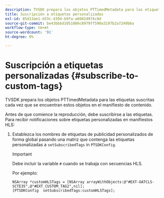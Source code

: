```yaml
---
description: TVSDK prepara los objetos PTTimedMetadata para las etiquetas suscritas cada vez que se encuentran estos objetos en el manifiesto de contenido.
title: Suscripción a etiquetas personalizadas
exl-id: 85d13ae1-d33c-4394-b9fa-a66024974c8d
source-git-commit: be43bbbd1051886c8979ff590a3197b2a7249b6a
workflow-type: tm+mt
source-wordcount: '91'
ht-degree: 0%

---
```


# Suscripción a etiquetas personalizadas {#subscribe-to-custom-tags}

TVSDK prepara los objetos PTTimedMetadata para las etiquetas suscritas cada vez que se encuentran estos objetos en el manifiesto de contenido.

Antes de que comience la reproducción, debe suscribirse a las etiquetas.
Para recibir notificaciones sobre etiquetas personalizadas en manifiestos HLS:

1. Establezca los nombres de etiquetas de publicidad personalizados de forma global pasando una matriz que contenga las etiquetas personalizadas a `setSubscribedTags` in `PTSDKConfig`.

   >[!IMPORTANT]
   >
   >Debe incluir la variable `#` cuando se trabaja con secuencias HLS.

   Por ejemplo:

   ```
   NSArray *customHLSTags = [NSArray arrayWithObjects:@"#EXT-OATCLS-SCTE35",@"#EXT_CUSTOM_TAG2",nil]; 
   [PTSDKConfig  setSubscribedTags:customHLSTags];
   ```
